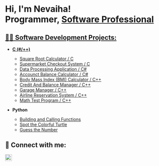 <h1>Hi, I'm Nevaiha! <br/><a>Programmer</a>,
<a href="https://www.linkedin.com/in/nevaiha-jewel1/">Software Professional</h1>

<h2>👨‍💻 Software Development Projects:</h2>

- <b>C (#/++)</b>
  - [Square Root Calculator / C](https://github.com/NevaihaJewel/SquareRootCalculator)
  - [Supermarket Checkout System / C](https://github.com/NevaihaJewel/SupermarketCheckout)
  - [Data Processing Application / C#](https://github.com/NevaihaJewel/ProcessingApp)
  - [Accounct Balance Calculator / C#](https://github.com/NevaihaJewel/AccountBalance)
  - [Body Mass Index (BMI) Calculator / C++](https://github.com/NevaihaJewel/BMI_Calculator)
  - [Credit And Balance Manager / C++](https://github.com/NevaihaJewel/CreditBalanceManager)
  - [Garage Manager / C++](https://github.com/NevaihaJewel/GarageManager)
  - [Airline Reservation System / C++](https://github.com/NevaihaJewel/AirlineReservation)
  - [Math Test Program / C++](https://github.com/NevaihaJewel/MathTest)
 
- <b>Python</b>
  - [Building and Calling Functions](https://github.com/NevaihaJewel/BuildAndCall)
  - [Spot the Colorful Turtle](https://github.com/NevaihaJewel/ColorfulTurtle)
  - [Guess the Number](https://github.com/NevaihaJewel/GuessNumber)

<h2> 🤳 Connect with me:</h2>

[<img align="left" alt="NevaihaAdams | LinkedIn" width="22px" src="https://cdn.jsdelivr.net/npm/simple-icons@v3/icons/linkedin.svg" />][linkedin]

[linkedin]: https://www.linkedin.com/in/nevaiha-adams-4b7547254/

<!--
Here are some ideas to get you started:

- 🔭 I’m currently working on ...
- 🌱 I’m currently learning ...
- 👯 I’m looking to collaborate on ...
- 🤔 I’m looking for help with ...
- 💬 Ask me about ...
- 📫 How to reach me: ...
- 😄 Pronouns: ...
- ⚡ Fun fact: ...
-->
